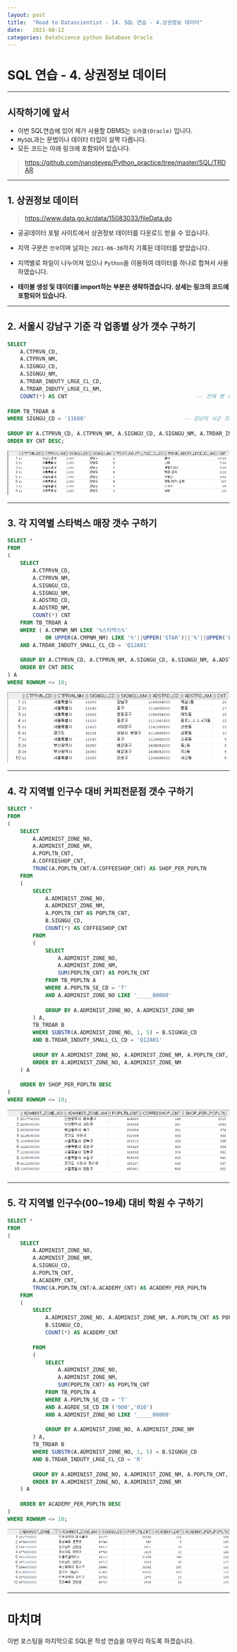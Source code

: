 ```yaml
---
layout: post
title:  "Road to Datascientist - 14. SQL 연습 - 4.상권정보 데이터"
date:   2021-08-12
categories: DataScience python Database Oracle
---
```

# SQL 연습 - 4. 상권정보 데이터
---

## 시작하기에 앞서

* 이번 SQL연습에 있어 제가 사용할 DBMS는 `오라클(Oracle)` 입니다.
* `MySQL`과는 문법이나 데이터 타입이 살짝 다릅니다.
* 모든 코드는 아래 링크에 포함되어 있습니다.
> <https://github.com/nanoteyep/Python_practice/tree/master/SQL/TRDAR>

---

## 1. 상권정보 데이터

> <https://www.data.go.kr/data/15083033/fileData.do>

* 공공데이터 포털 사이트에서 상권정보 데이터를 다운로드 받을 수 있습니다.
* 지역 구분은 `전국`이며 날자는 `2021-06-30`까지 기록된 데이터를 받았습니다.
* 지역별로 파일이 나누어져 있으나 `Python`을 이용하여 데이터를 하나로 합쳐서 사용하였습니다.

* **테이블 생성 및 데이터를 import하는 부분은 생략하겠습니다. 상세는 링크의 코드에 포함되어 있습니다.**

---

## 2. 서울시 강남구 기준 각 업종별 상가 갯수 구하기

```sql
SELECT
    A.CTPRVN_CD,
    A.CTPRVN_NM,
    A.SIGNGU_CD,
    A.SIGNGU_NM,
    A.TRDAR_INDUTY_LRGE_CL_CD,
    A.TRDAR_INDUTY_LRGE_CL_NM,
    COUNT(*) AS CNT                                         -- 전체 행 수, 즉 상가의 갯수 입니다.

FROM TB_TRDAR A
WHERE SIGNGU_CD = '11680'                               -- 강남의 시군 코드입니다.

GROUP BY A.CTPRVN_CD, A.CTPRVN_NM, A.SIGNGU_CD, A.SIGNGU_NM, A.TRDAR_INDUTY_LRGE_CL_CD, A.TRDAR_INDUTY_LRGE_CL_NM
ORDER BY CNT DESC;
```

![trdar_1](/img/trdar_1.png)

---

## 3. 각 지역별 스타벅스 매장 갯수 구하기

```sql
SELECT *
FROM
( 
    SELECT
        A.CTPRVN_CD,
        A.CTPRVN_NM,
        A.SIGNGU_CD,
        A.SIGNGU_NM,
        A.ADSTRD_CD,
        A.ADSTRD_NM,
        COUNT(*) CNT
    FROM TB_TRDAR A
    WHERE ( A.CMPNM_NM LIKE '%스타벅스%'
            OR UPPER(A.CMPNM_NM) LIKE '%'||UPPER('STAR')||'%'||UPPER('BUKS')||'%')                  -- 상호에 '스타벅스' 라는 말을 포함하거나 'STAR BUKS'라는 단어를 포함한 커피전문점을 찾습니다.
    AND A.TRDAR_INDUTY_SMALL_CL_CD = 'Q12A01'                                                       -- 커피 전문점을 나타내는 코드입니다. 
    
    GROUP BY A.CTPRVN_CD, A.CTPRVN_NM, A.SIGNGU_CD, A.SIGNGU_NM, A.ADSTRD_CD, A.ADSTRD_NM
    ORDER BY CNT DESC
) A
WHERE ROWNUM <= 10;
```

![trdar_2](/img/trdar_2.png)

---

## 4. 각 지역별 인구수 대비 커피전문점 갯수 구하기

```sql
SELECT *
FROM
(
    SELECT
        A.ADMINIST_ZONE_NO,
        A.ADMINIST_ZONE_NM,
        A.POPLTN_CNT,
        A.COFFEESHOP_CNT,
        TRUNC(A.POPLTN_CNT/A.COFFEESHOP_CNT) AS SHOP_PER_POPLTN                     -- 매장 당 인구수를 구합니다.
    FROM
    (
        SELECT
            A.ADMINIST_ZONE_NO,
            A.ADMINIST_ZONE_NM,
            A.POPLTN_CNT AS POPLTN_CNT,
            B.SIGNGU_CD,
            COUNT(*) AS COFFEESHOP_CNT
        FROM
        (
            SELECT
                A.ADMINIST_ZONE_NO,
                A.ADMINIST_ZONE_NM,
                SUM(POPLTN_CNT) AS POPLTN_CNT
            FROM TB_POPLTN A
            WHERE A.POPLTN_SE_CD = 'T'
            AND A.ADMINIST_ZONE_NO LIKE '_____00000'
            
            GROUP BY A.ADMINIST_ZONE_NO, A.ADMINIST_ZONE_NM
        ) A, 
        TB_TRDAR B                                                                  -- 참조하는 테이블을 두개로 지정합니다.
        WHERE SUBSTR(A.ADMINIST_ZONE_NO, 1, 5) = B.SIGNGU_CD                        -- A, 즉 인구수를 참조하는 테이블에서 구한 지역번호와 B, 즉 상가를 조회하는 테이블에서 시군코드가 일치하는 데이터만 가져옵니다.
        AND B.TRDAR_INDUTY_SMALL_CL_CD = 'Q12A01'
        
        GROUP BY A.ADMINIST_ZONE_NO, A.ADMINIST_ZONE_NM, A.POPLTN_CNT, B.SIGNGU_CD
        ORDER BY A.ADMINIST_ZONE_NO, A.ADMINIST_ZONE_NM
    ) A
    
    ORDER BY SHOP_PER_POPLTN DESC
)
WHERE ROWNUM <= 10;
```

![trdar_3](/img/trdar_3.png)

---

## 5. 각 지역별 인구수(00~19세) 대비 학원 수 구하기

```sql
SELECT *
FROM
(  
    SELECT
        A.ADMINIST_ZONE_NO,
        A.ADMINIST_ZONE_NM,
        A.SIGNGU_CD,
        A.POPLTN_CNT,
        A.ACADEMY_CNT,
        TRUNC(A.POPLTN_CNT/A.ACADEMY_CNT) AS ACADEMY_PER_POPLTN
    FROM
    (
        SELECT
            A.ADMINIST_ZONE_NO, A.ADMINIST_ZONE_NM, A.POPLTN_CNT AS POPLTN_CNT,
            B.SIGNGU_CD,
            COUNT(*) AS ACADEMY_CNT
            
        FROM
        (
            SELECT
                A.ADMINIST_ZONE_NO,
                A.ADMINIST_ZONE_NM,
                SUM(POPLTN_CNT) AS POPLTN_CNT
            FROM TB_POPLTN A
            WHERE A.POPLTN_SE_CD = 'T'
            AND A.AGRDE_SE_CD IN ('000','010')                                                  -- 10대만 구합니다
            AND A.ADMINIST_ZONE_NO LIKE '_____00000'
            
            GROUP BY A.ADMINIST_ZONE_NO, A.ADMINIST_ZONE_NM
        ) A,
        TB_TRDAR B
        WHERE SUBSTR(A.ADMINIST_ZONE_NO, 1, 5) = B.SIGNGU_CD
        AND B.TRDAR_INDUTY_LRGE_CL_CD = 'R'                                                     -- 학원을 나타내는 분류 코드입니다.
        
        GROUP BY A.ADMINIST_ZONE_NO, A.ADMINIST_ZONE_NM, A.POPLTN_CNT, B.SIGNGU_CD
        ORDER BY A.ADMINIST_ZONE_NO, A.ADMINIST_ZONE_NM
    ) A
    
    ORDER BY ACADEMY_PER_POPLTN DESC
)
WHERE ROWNUM <= 10;
```

![trdar_4](/img/trdar_4.png)

---

# 마치며
이번 포스팅을 마지막으로 SQL문 작성 연습을 마무리 하도록 하겠습니다.